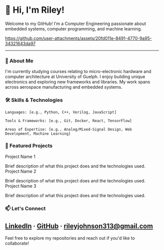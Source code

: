 # 👋 Hi, I'm Riley!

Welcome to my GitHub! I'm a Computer Engineering passionate about embedded systems, computer programming, and machine learning.

https://github.com/user-attachments/assets/20fd011e-8491-4770-9a95-34321643da97

---

### 🚀 About Me

I'm currently studying courses relating to micro-electronic hardware and computer architecture at University of Guelph. I enjoy building unique electronics and exploring new frameworks and libraries. My work spans across aerospace manufacturing and embedded systems.
### 🛠️ Skills & Technologies

    Languages: [e.g., Python, C++, Verilog, JavaScript]

    Tools & Frameworks: [e.g., Git, Docker, React, TensorFlow]

    Areas of Expertise: [e.g., Analog/Mixed-Signal Design, Web Development, Machine Learning]

### 📂 Featured Projects
Project Name 1

Brief description of what this project does and the technologies used.
Project Name 2

Brief description of what this project does and the technologies used.
Project Name 3

Brief description of what this project does and the technologies used.
### 📫 Let's Connect

[LinkedIn](https://www.linkedin.com/in/riley-johnson-eng) · [GitHub](https://github.com/rjohnson8969) · rileyjohnson313@gmail.com
---

Feel free to explore my repositories and reach out if you'd like to collaborate!
